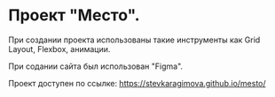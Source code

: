 # Проект "Место".

При создании проекта использованы такие инструменты как Grid Layout, Flexbox, анимации.

При содании сайта был использован "Figma".

Проект доступен по ссылке: https://stevkaragimova.github.io/mesto/

